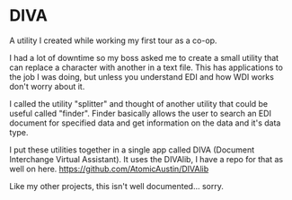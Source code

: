 # DIVA
A utility I created while working my first tour as a co-op.

I had a lot of downtime so my boss asked me to create a small utility that can replace a character with another in a text file. 
This has applications to the job I was doing, but unless you understand EDI and how WDI works don't worry about it.

I called the utility "splitter" and thought of another utility that could be useful called "finder".
Finder basically allows the user to search an EDI document for specified data and get information on the data and it's data type.

I put these utilities together in a single app called DIVA (Document Interchange Virtual Assistant).
It uses the DIVAlib, I have a repo for that as well on here. https://github.com/AtomicAustin/DIVAlib

Like my other projects, this isn't well documented... sorry. 
